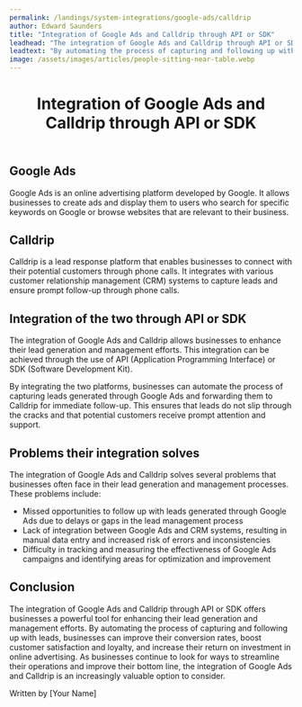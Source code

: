 ```yaml
---
permalink: /landings/system-integrations/google-ads/calldrip
author: Edward Saunders
title: "Integration of Google Ads and Calldrip through API or SDK"
leadhead: "The integration of Google Ads and Calldrip through API or SDK offers businesses a powerful tool for enhancing their lead generation and management efforts"
leadtext: "By automating the process of capturing and following up with leads, businesses can improve their conversion rates, boost customer satisfaction and loyalty, and increase their return on investment in online advertising. As businesses continue to look for ways to streamline their operations and improve their bottom line, the integration of Google Ads and Calldrip is an increasingly valuable option to consider."
image: /assets/images/articles/people-sitting-near-table.webp
---
```

<div class="arttext">	<header>
		<h1>Integration of Google Ads and Calldrip through API or SDK</h1>
	</header>
	<section>
		<h2>Google Ads</h2>
		<p>Google Ads is an online advertising platform developed by Google. It allows businesses to create ads and display them to users who search for specific keywords on Google or browse websites that are relevant to their business.</p>
	</section>
	<section>
		<h2>Calldrip</h2>
		<p>Calldrip is a lead response platform that enables businesses to connect with their potential customers through phone calls. It integrates with various customer relationship management (CRM) systems to capture leads and ensure prompt follow-up through phone calls.</p>
	</section>
	<section>
		<h2>Integration of the two through API or SDK</h2>
		<p>The integration of Google Ads and Calldrip allows businesses to enhance their lead generation and management efforts. This integration can be achieved through the use of API (Application Programming Interface) or SDK (Software Development Kit).</p>
		<p>By integrating the two platforms, businesses can automate the process of capturing leads generated through Google Ads and forwarding them to Calldrip for immediate follow-up. This ensures that leads do not slip through the cracks and that potential customers receive prompt attention and support.</p>
	</section>
	<section>
		<h2>Problems their integration solves</h2>
		<p>The integration of Google Ads and Calldrip solves several problems that businesses often face in their lead generation and management processes. These problems include:</p>
		<ul>
			<li>Missed opportunities to follow up with leads generated through Google Ads due to delays or gaps in the lead management process</li>
			<li>Lack of integration between Google Ads and CRM systems, resulting in manual data entry and increased risk of errors and inconsistencies</li>
			<li>Difficulty in tracking and measuring the effectiveness of Google Ads campaigns and identifying areas for optimization and improvement</li>
		</ul>
	</section>
	<section>
		<h2>Conclusion</h2>
		<p>The integration of Google Ads and Calldrip through API or SDK offers businesses a powerful tool for enhancing their lead generation and management efforts. By automating the process of capturing and following up with leads, businesses can improve their conversion rates, boost customer satisfaction and loyalty, and increase their return on investment in online advertising. As businesses continue to look for ways to streamline their operations and improve their bottom line, the integration of Google Ads and Calldrip is an increasingly valuable option to consider.</p>
	</section>
	<footer>
		<p>Written by [Your Name]</p>
	</footer>
</div>